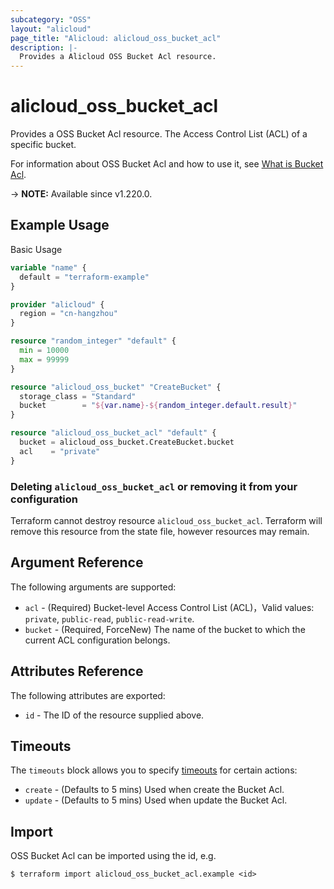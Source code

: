 ```yaml
---
subcategory: "OSS"
layout: "alicloud"
page_title: "Alicloud: alicloud_oss_bucket_acl"
description: |-
  Provides a Alicloud OSS Bucket Acl resource.
---
```


# alicloud_oss_bucket_acl

Provides a OSS Bucket Acl resource. The Access Control List (ACL) of a specific bucket.

For information about OSS Bucket Acl and how to use it, see [What is Bucket Acl](https://www.alibabacloud.com/help/en/oss/developer-reference/putbucketacl).

-> **NOTE:** Available since v1.220.0.

## Example Usage

Basic Usage

```terraform
variable "name" {
  default = "terraform-example"
}

provider "alicloud" {
  region = "cn-hangzhou"
}

resource "random_integer" "default" {
  min = 10000
  max = 99999
}

resource "alicloud_oss_bucket" "CreateBucket" {
  storage_class = "Standard"
  bucket        = "${var.name}-${random_integer.default.result}"
}

resource "alicloud_oss_bucket_acl" "default" {
  bucket = alicloud_oss_bucket.CreateBucket.bucket
  acl    = "private"
}
```

### Deleting `alicloud_oss_bucket_acl` or removing it from your configuration

Terraform cannot destroy resource `alicloud_oss_bucket_acl`. Terraform will remove this resource from the state file, however resources may remain.

## Argument Reference

The following arguments are supported:
* `acl` - (Required) Bucket-level Access Control List (ACL)，Valid values: `private`, `public-read`, `public-read-write`.
* `bucket` - (Required, ForceNew) The name of the bucket to which the current ACL configuration belongs.

## Attributes Reference

The following attributes are exported:
* `id` - The ID of the resource supplied above.

## Timeouts

The `timeouts` block allows you to specify [timeouts](https://www.terraform.io/docs/configuration-0-11/resources.html#timeouts) for certain actions:
* `create` - (Defaults to 5 mins) Used when create the Bucket Acl.
* `update` - (Defaults to 5 mins) Used when update the Bucket Acl.

## Import

OSS Bucket Acl can be imported using the id, e.g.

```shell
$ terraform import alicloud_oss_bucket_acl.example <id>
```